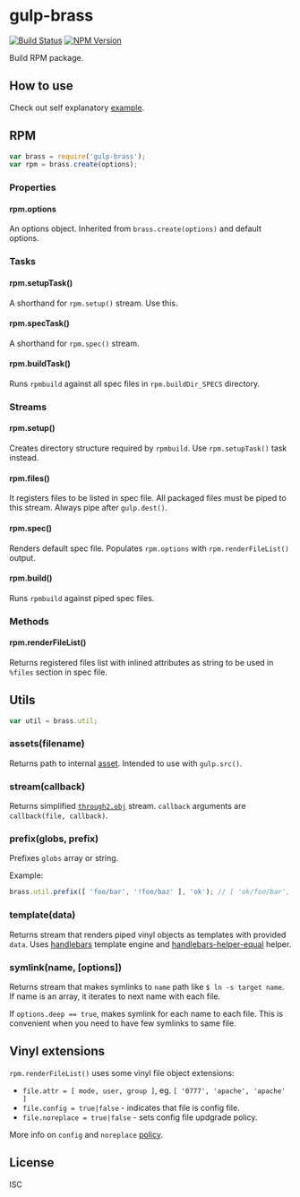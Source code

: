 # gulp-brass

[![Build Status](http://img.shields.io/travis/monai/gulp-brass/develop.svg)](https://travis-ci.org/monai/gulp-brass)
[![NPM Version](http://img.shields.io/npm/v/gulp-brass.svg)](https://www.npmjs.org/package/gulp-brass)

Build RPM package.

## How to use

Check out self explanatory [example](/examples/theapp/gulpfile.js).

## RPM

```js
var brass = require('gulp-brass');
var rpm = brass.create(options);
```

### Properties

#### rpm.options

An options object. Inherited from `brass.create(options)` and default options.

### Tasks

#### rpm.setupTask()

A shorthand for `rpm.setup()` stream. Use this.

#### rpm.specTask()

A shorthand for `rpm.spec()` stream.

#### rpm.buildTask()

Runs `rpmbuild` against all spec files in `rpm.buildDir_SPECS` directory.

### Streams

#### rpm.setup()

Creates directory structure required by `rpmbuild`. Use `rpm.setupTask()` task instead.

#### rpm.files()

It registers files to be listed in spec file. All packaged files must be piped to this stream. Always pipe after `gulp.dest()`.

#### rpm.spec()

Renders default spec file. Populates `rpm.options` with `rpm.renderFileList()` output.

#### rpm.build()

Runs `rpmbuild` against piped spec files.

### Methods

#### rpm.renderFileList()

Returns registered files list with inlined attributes as string to be used in `%files` section in spec file.

## Utils

```js
var util = brass.util;
```

### assets(filename)

Returns path to internal [asset](/assets). Intended to use with `gulp.src()`.

### stream(callback)

Returns simplified [`through2.obj`](https://github.com/rvagg/through2) stream.
`callback` arguments are `callback(file, callback)`.

### prefix(globs, prefix)

Prefixes `globs` array or string.

Example:

```js
brass.util.prefix([ 'foo/bar', '!foo/baz' ], 'ok'); // [ 'ok/foo/bar', '!ok/foo/baz' ];
```

### template(data)

Returns stream that renders piped vinyl objects as templates with provided `data`.
Uses [handlebars](https://www.npmjs.com/package/handlebars) template engine and [handlebars-helper-equal](https://www.npmjs.com/package/handlebars-helper-equal) helper.

### symlink(name, [options])

Returns stream that makes symlinks to `name` path like `$ ln -s target name`.
If name is an array, it iterates to next name with each file.

If `options.deep == true`, makes symlink for each name to each file.
This is convenient when you need to have few symlinks to same file.

## Vinyl extensions

`rpm.renderFileList()` uses some vinyl file object extensions:

- `file.attr = [ mode, user, group ]`, eg. `[ '0777', 'apache', 'apache' ]`
- `file.config = true|false` - indicates that file is config file.
- `file.noreplace = true|false` - sets config file updgrade policy.

More info on `config` and `noreplace` [policy](https://fedoraproject.org/wiki/How_to_create_an_RPM_package#.25files_prefixes).

## License

ISC
